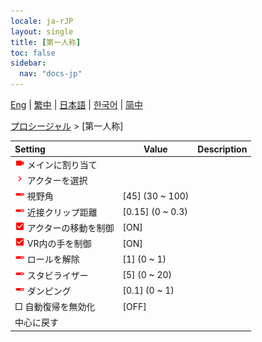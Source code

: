 ```yaml
---
locale: ja-rJP
layout: single
title: [第一人称]
toc: false
sidebar:
  nav: "docs-jp"
---
```

[Eng](/dancexr/menu/2025.4/motion/first_person) | [繁中](/tw/dancexr/menu/2025.4/motion/first_person) | [日本語](/jp/dancexr/menu/2025.4/motion/first_person) | [한국어](/kr/dancexr/menu/2025.4/motion/first_person) | [简中](/zh/dancexr/menu/2025.4/motion/first_person)

[プロシージャル](../menu#プロシージャル) > [第一人称]



| Setting | Value | Description |
| :--- | --- | :--- |
| <img src="/images/icon/ic_videocam.png" alt="videocam icon"/> メインに割り当て|| 
| <img src="/images/icon/ic_chevron.png" alt="chevron icon"/> アクターを選択|  |  |
| <img src="/images/icon/ic_slider.png" alt="slider icon"/> 視野角| [45] (30 ~ 100) | 
| <img src="/images/icon/ic_slider.png" alt="slider icon"/> 近接クリップ距離| [0.15] (0 ~ 0.3) | 
| <img src="/images/icon/ic_check_on.png" alt="check on icon"/> アクターの移動を制御| [ON] | 
| <img src="/images/icon/ic_check_on.png" alt="check on icon"/> VR内の手を制御| [ON] | 
| <img src="/images/icon/ic_slider.png" alt="slider icon"/> ロールを解除| [1] (0 ~ 1) | 
| <img src="/images/icon/ic_slider.png" alt="slider icon"/> スタビライザー| [5] (0 ~ 20) | 
| <img src="/images/icon/ic_slider.png" alt="slider icon"/> ダンピング| [0.1] (0 ~ 1) | 
|  □ 自動復帰を無効化| [OFF] | 
|  中心に戻す|| 

